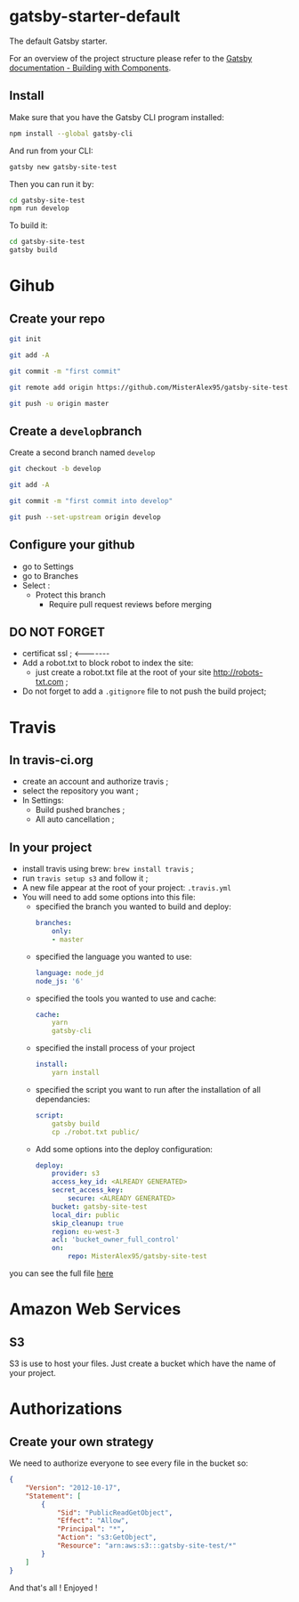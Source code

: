 # gatsby-starter-default
The default Gatsby starter.

For an overview of the project structure please refer to the [Gatsby documentation - Building with Components](https://www.gatsbyjs.org/docs/building-with-components/).

## Install

Make sure that you have the Gatsby CLI program installed:
```sh
npm install --global gatsby-cli
```

And run from your CLI:
```sh
gatsby new gatsby-site-test
```

Then you can run it by:
```sh
cd gatsby-site-test
npm run develop
```

To build it: 
```sh
cd gatsby-site-test
gatsby build
```

# Gihub

## Create your repo

```sh
git init
```

```sh
git add -A
```

```sh
git commit -m "first commit"
```

```sh
git remote add origin https://github.com/MisterAlex95/gatsby-site-test.git
```

```sh
git push -u origin master
```

## Create a ``develop``branch

Create a second branch named ``develop``

```sh
git checkout -b develop 
```
```sh
git add -A
```

```sh
git commit -m "first commit into develop"
```

```sh
git push --set-upstream origin develop
```

## Configure your github

 - go to Settings
 - go to Branches
 - Select :
    - Protect this branch
        - Require pull request reviews before merging

## DO NOT FORGET
 - certificat ssl ;   <------- 
 - Add a robot.txt to block robot to index the site:
    - just create a robot.txt file at the root of your site http://robots-txt.com ;
 - Do not forget to add a ``.gitignore`` file to not push the build project;

# Travis

## In travis-ci.org
 - create an account and authorize travis ;
 - select the repository you want ;
 - In Settings:
    - Build pushed branches ;
    - All auto cancellation ;

## In your project
 - install travis using brew: ``brew install travis`` ;
 - run ``travis setup s3`` and follow it ;
 - A new file appear at the root of your project: ``.travis.yml``
 - You will need to add some options into this file: 
    - specified the branch you wanted to build and deploy:
        ```yml
        branches:
            only:
            - master
        ```  
    - specified the language you wanted to use:
        ```yml
        language: node_jd
        node_js: '6'
        ```
    - specified the tools you wanted to use and cache:
        ```yml
        cache: 
            yarn
            gatsby-cli
        ```
    - specified the install process of your project
        ```yml
        install: 
            yarn install
        ```
    - specified the script you want to run after the installation of all dependancies:
        ```yml
        script: 
            gatsby build
            cp ./robot.txt public/
        ```
    - Add some options into the deploy configuration:
        ```yml
        deploy:
            provider: s3
            access_key_id: <ALREADY GENERATED>
            secret_access_key:
                secure: <ALREADY GENERATED>
            bucket: gatsby-site-test
            local_dir: public
            skip_cleanup: true
            region: eu-west-3
            acl: 'bucket_owner_full_control'
            on:
                repo: MisterAlex95/gatsby-site-test
        ```

you can see the full file [here](./.travis.yml)

# Amazon Web Services

## S3 
S3 is use to host your files.
Just create a bucket which have the name of your project.

# Authorizations
## Create your own strategy
We need to authorize everyone to see every file in the bucket so:

```json
{
    "Version": "2012-10-17",
    "Statement": [
        {
            "Sid": "PublicReadGetObject",
            "Effect": "Allow",
            "Principal": "*",
            "Action": "s3:GetObject",
            "Resource": "arn:aws:s3:::gatsby-site-test/*"
        }
    ]
}
```

And that's all ! Enjoyed !